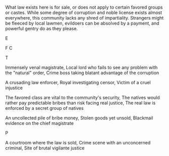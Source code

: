 What law exists here is for sale, or does not apply to certain favored groups or castes. While some degree of corruption and noble license exists almost everywhere, this community lacks any shred of impartiality. Strangers might be fleeced by local lawmen, evildoers can be absolved by a payment, and powerful gentry do as they please.

E

F C

T

Immensely venal magistrate, Local lord who fails to see any problem with the "natural" order, Crime boss taking blatant advantage of the corruption

A crusading law enforcer, Royal investigating censor, Victim of a cruel injustice

The favored class are vital to the community's security, The natives would rather pay predictable bribes than risk facing real justice, The real law is enforced by a secret group of natives

An uncollected pile of bribe money, Stolen goods yet unsold, Blackmail evidence on the chief magistrate

P

A courtroom where the law is sold, Crime scene with an unconcerned criminal, Site of brutal vigilante justice